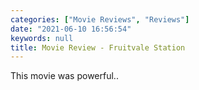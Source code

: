```yaml
---
categories: ["Movie Reviews", "Reviews"]
date: "2021-06-10 16:56:54"
keywords: null
title: Movie Review - Fruitvale Station
---
```



This movie was powerful..